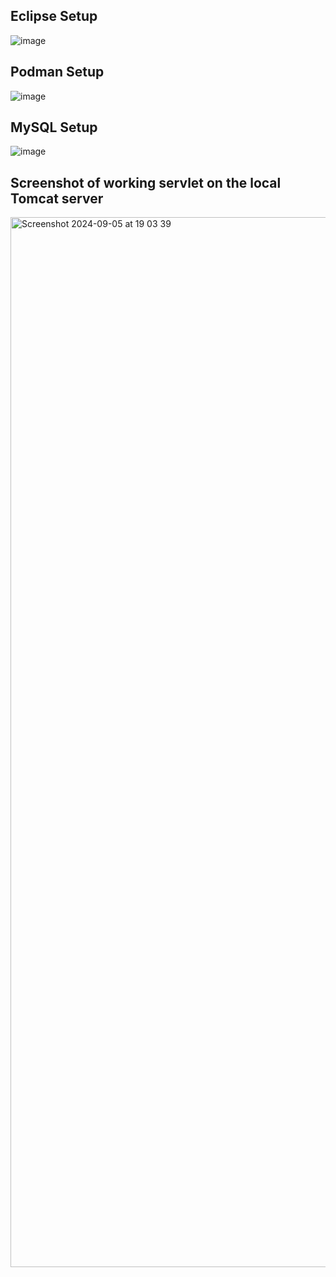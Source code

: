## Eclipse Setup
![image](https://github.com/user-attachments/assets/aac4b6bd-c0d2-44db-a1d5-bff4cfb7277f)

## Podman Setup
![image](https://github.com/user-attachments/assets/6f8c516e-eeca-4492-b86f-e85523f89b0c)

## MySQL Setup
![image](https://github.com/user-attachments/assets/c69ceef1-803e-424a-88e3-fbc2392516ec)

## Screenshot of working servlet on the local Tomcat server
<img width="1680" alt="Screenshot 2024-09-05 at 19 03 39" src="https://github.com/user-attachments/assets/0a4c14d9-75ef-4273-bfcf-25512d1687cc">
